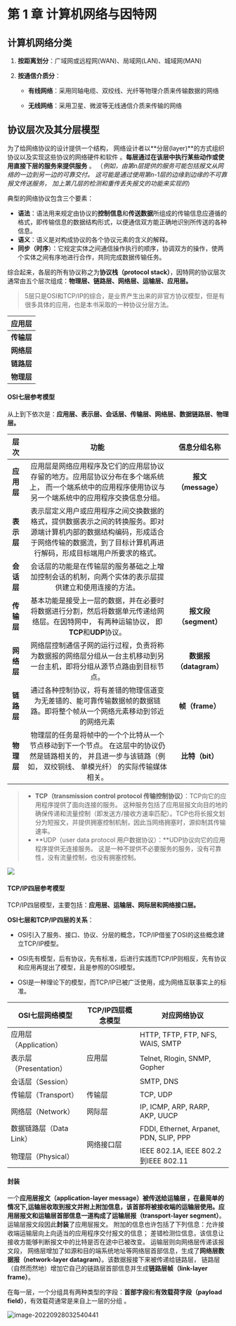 # 第 1 章  计算机网络与因特网

## 计算机网络分类

1. **按距离划分**：广域网或远程网(WAN)、局域网(LAN)、城域网(MAN)

2. **按通信介质分**：

   - **有线网络**：采用同轴电缆、双绞线、光纤等物理介质来传输数据的网络

   - **无线网络**：采用卫星、微波等无线通信介质来传输的网络

   

     

## 协议层次及其分层模型

为了给网络协议的设计提供一个结构， 网络设计者以**分层(layer)**的方式组织协议以及实现这些协议的网络硬件和软件 。**每层通过在该层中执行某些动作或使用直接下层的服务来提供服务** 。 （*例如，由第n层提供的服务可能包括报文从网络的一边到另一边的可靠交付。 这可能是通过使用第n-1层的边缘到边缘的不可靠报文传送服务， 加上第几层的检测和重传丢失报文的功能来实现的*）

典型的网络协议包含三个要素：

- **语法**：语法用来规定由协议的**控制信息**和**传送数据**所组成的传输信息应遵循的格式，即传输信息的数据结构形式，以便通信双方能正确地识别所传送的各种信息。
- **语义**：语义是对构成协议的各个协议元素的含义的解释。
- **同步（时序**）：它规定实体之间通信操作执行的顺序，协调双方的操作，使两个实体之间有序地进行合作，共同完成数据传输任务。



综合起来，各层的所有协议称之为**协议栈（protocol stack）**，因特网的协议层次通常由五个层次组成：**物理层、链路层、网络层、运输层、应用层。**

>5层只是OSI和TCP/IP的综合，是业界产生出来的非官方协议模型，但是有很多具体的应用，也是本书采取的一种协议分层方法。

| **应用层** |
| :--------: |
| **传输层** |
| **网络层** |
| **链路层** |
| **物理层** |



#### OSI七层参考模型

从上到下依次是：**应用层、表示层、会话层、传输层、网络层、数据链路层、物理层。**

|    层次    |                             功能                             |      信息分组名称      |
| :--------: | :----------------------------------------------------------: | :--------------------: |
| **应用层** | 应用层是网络应用程序及它们的应用层协议存留的地方。应用层协议分布在多个端系统上， 而一个端系统中的应用程序使用协议与另一个端系统中的应用程序交换信息分组。 |  **报文（message）**   |
| **表示层** | 表示层定义用户或应用程序之间交换数据的格式，提供数据表示之间的转换服务。即对源端计算机内部的数据结构编码，形成适合于网络传输的数据流，到了目标计算机再进行解码，形成目标端用户所要求的格式。 |                        |
| **会话层** | 会话层的功能是在传输层的服务基础之上增加控制会话的机制，向两个实体的表示层提供建立和使用连接的方法。 |                        |
| **传输层** | 基本功能是接受上一层的数据，并在必要时将数据进行分割，然后将数据单元传递给网络层。在因特网中， 有两种运输协议， 即**TCP**和**UDP**协议。 | **报文段（segment）**  |
| **网络层** | 网络层控制通信子网的运行过程，负责将称为数据报的网络层分组从一台主机移动到另一台主机，即将分组从源节点路由到目标节点。 | **数据报（datagram）** |
| **链路层** | 通过各种控制协议，将有差错的物理信道变为无差错的、能可靠传输数据帧的数据链路。即将整个帧从一个网络元素移动到邻近的网络元素 |    **帧（frame）**     |
| **物理层** | 物理层的任务是将帧中的一个个比特从一个节点移动到下一个节点。 在这层中的协议仍然是链路相关的， 并且进一步与该链路（例如， 双绞铜线、 单模光纤） 的实际传输媒体相关。 |    **比特（bit）**     |

>- **TCP（transmission control protocol 传输控制协议）**：TCP向它的应用程序提供了面向连接的服务。 这种服务包括了应用层报文向目的地的确保传递和流量控制（即发送方/接收方速率匹配）。TCP也将长报文划分为短报文，并提供拥塞控制机制，因此当网络拥塞时，源抑制其传输速率。 
>- **UDP（user data protocol 用户数据协议）：**UDP协议向它的应用程序提供无连接服务。 这是一种不提供不必要服务的服务，没有可靠性，没有流量控制，也没有拥塞控制。 



![](https://tonydeng.github.io/sdn-handbook/basic/images/tcpip.png)



#### TCP/IP四层参考模型

TCP/IP四层模型，主要包括：**应用层、运输层、网际层和网络接口层。**

**OSI七层和TCP/IP四层的关系**：

- OSI引入了服务、接口、协议、分层的概念，TCP/IP借鉴了OSI的这些概念建立TCP/IP模型。

- OSI先有模型，后有协议，先有标准，后进行实践而TCP/IP则相反，先有协议和应用再提出了模型，且是参照的OSI模型。
- OSI是一种理论下的模型，而TCP/IP已被广泛使用，成为网络互联事实上的标准。

<table>
<thead>
    <tr>
        <th> OSI七层网络模型 </th>
        <th> TCP/IP四层概念模型</th>
        <th> 对应网络协议 </th>
    </tr>
</thead>
    <tbody>
    <tr>
        <td> 应用层（Application） </td>
        <td rowspan='3'> 应用层 </td>
        <td> HTTP, TFTP, FTP, NFS, WAIS, SMTP </td>
    </tr>
    <tr>
        <td> 表示层（Presentation） </td>
        <td> Telnet, Rlogin, SNMP, Gopher </td>
    </tr>
    <tr>
        <td> 会话层（Session） </td>
        <td> SMTP, DNS </td>
    </tr>
    <tr>
        <td> 传输层（Transport） </td>
        <td> 传输层 </td>
        <td> TCP, UDP </td>
    </tr>
    <tr>
        <td> 网络层（Network） </td>
        <td> 网际层 </td>
        <td> IP, ICMP, ARP, RARP, AKP, UUCP </td>
    </tr>
    <tr>
        <td> 数据链路层（Data Link） </td>
        <td rowspan='2'> 网络接口层 </td>
        <td> FDDI, Ethernet, Arpanet, PDN, SLIP, PPP </td>
    </tr>
    <tr>
        <td> 物理层（Physical） </td>
        <td>IEEE 802.1A, IEEE 802.2到IEEE 802.11 </td>
    </tr>
    </tbody>
</table>




#### 封装

一个**应用层报文（application-layer message）**被传送给运输层 ，在最简单的情况下,运输层收取到报文并附上附加信息，该首部将被接收端的运输层使用。应用层报文和运输层首部信息一道构成了**运输层报（transport-layer segment）**。运输层报文段因此**封装**了应用层报文。 附加的信息也许包括了下列信息：允许接收端运输层向上向适当的应用程序交付报文的信息； 差错检测位信息，该信息让接收方能够判断报文中的比特是否在途中已被改变。 运输层则向网络层传递该报文段， 网络层增加了如源和目的端系统地址等网络层首部信息，生成了**网络层数据报（network-layer datagram）**。该数据报接下来被传递给链路层， 链路层（自然而然地）增加它自己的链路层首部信息并生成**链路层帧（link-layer frame）**。

在每一层，一个分组具有两种类型的字段：**首部字段**和**有效载荷字段（payload field）**，有效载荷通常是来自上一层的分组 。

![image-20220928032540441](C:\Users\Mr_Right\AppData\Roaming\Typora\typora-user-images\image-20220928032540441.png)

